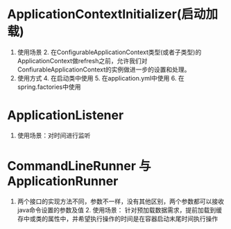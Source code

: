 #   ApplicationContextInitializer(启动加载)
1. 使用场景
   2. 在ConfigurableApplicationContext类型(或者子类型)的ApplicationContext做refresh之前，允许我们对ConfiurableApplicationContext的实例做进一步的设置和处理。
3. 使用方式
   4. 在启动类中使用
   5. 在application.yml中使用
   6. 在spring.factories中使用
#   ApplicationListener
1. 使用场景：对时间进行监听
#   CommandLineRunner 与 ApplicationRunner
1. 两个接口的实现方法不同，参数不一样，没有其他区别，两个参数都可以接收java命令设置的参数及值
   2. 使用场景： 针对预加载数据需求，提前加载到缓存中或类的属性中，并希望执行操作的时间是在容器启动末尾时间执行操作

